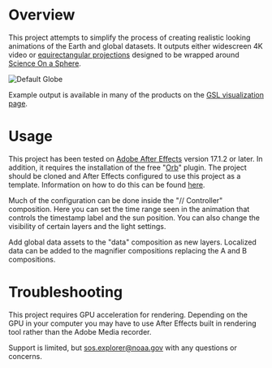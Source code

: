 # Overview

This project attempts to simplify the process of creating realistic looking animations of the Earth and global datasets. It outputs either widescreen 4K video or [equirectangular projections](https://en.wikipedia.org/wiki/Equirectangular_projection) designed to be wrapped around [Science On a Sphere](https://sos.noaa.gov/).

![Default Globe](Screenshots/default-globe.jpg)

Example output is available in many of the products on the [GSL visualization page](https://gsl.noaa.gov/focus-areas/data-visualization).

# Usage

This project has been tested on [Adobe After Effects](https://www.adobe.com/products/aftereffects.html) version 17.1.2 or later. In addition, it requires the installation of the free "[Orb](https://www.videocopilot.net/orb/)" plugin. The project should be cloned and After Effects configured to use this project as a template.  Information on how to do this can be found [here](https://helpx.adobe.com/after-effects/using/projects.html#template_projects_and_example_projects).

Much of the configuration can be done inside the "// Controller" composition. Here you can set the time range seen in the animation that controls the timestamp label and the sun position. You can also change the visibility of certain layers and the light settings.

Add global data assets to the "data" composition as new layers. Localized data can be added to the magnifier compositions replacing the A and B compositions.

# Troubleshooting

This project requires GPU acceleration for rendering. Depending on the GPU in your computer you may have to use After Effects built in rendering tool rather than the Adobe Media recorder.

Support is limited, but sos.explorer@noaa.gov with any questions or concerns.  

